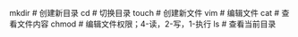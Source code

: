 mkdir # 创建新目录
cd # 切换目录
touch # 创建新文件
vim # 编辑文件
cat # 查看文件内容
chmod # 编辑文件权限；4-读，2-写，1-执行
ls # 查看当前目录

